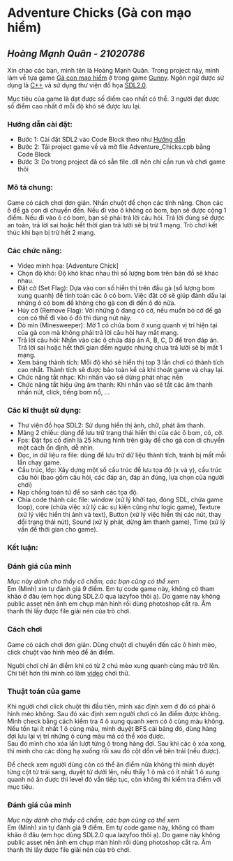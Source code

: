 # Adventure Chicks (Gà con mạo hiểm)
_Hoàng Mạnh Quân - 21020786_
--------------------------
Xin chào các bạn, mình tên là Hoàng Mạnh Quân. Trong project này, mình làm về tựa game [Gà con mạo hiểm](https://gunnypc.zing.vn/huong-dan/tieu-hoc/ga-con-mao-hiem.html) ở trong game [Gunny](https://gunnypc.zing.vn/bianrungxanh). Ngôn ngữ được sử dụng là [C++](https://vi.wikipedia.org/wiki/C%2B%2B) và sử dụng thư viện đồ họa [SDL2.0](https://www.libsdl.org/).

Mục tiêu của game là đạt được số điểm cao nhất có thể. 3 người đạt được số điểm cao nhất ở mỗi độ khó sẽ được lưu lại.

### Hướng dẫn cài đặt:

- Bước 1: Cài đặt SDL2 vào Code Block theo như [Hướng dẫn](https://www.youtube.com/watch?v=kxi0TMXEG3g)
- Bước 2: Tải project game về và mở file Adventure_Chicks.cpb bằng Code Block
- Bước 3: Do trong project đã có sẵn file .dll nên chỉ cần run và chơi game thôi
  
### Mô tả chung:
  Game có cách chơi đơn giản. Nhấn chuột để chọn các tính năng. 
  Chọn các ô để gà con di chuyển đến. Nếu đi vào ô không có bom, bạn sẽ được cộng 1 điểm. Nếu đi vào ô có bom, bạn sẽ phải trả lời câu hỏi. Trả lời đúng sẽ được an toàn, trả lời sai hoặc hết thời gian trả lười sẽ bị trừ 1 mạng.
  Trò chơi kết thúc khi bạn bị trừ hết 2 mạng. 
  
### Các chức năng:
- Video minh họa: [Adventure Chick]
- Chọn độ khó: Độ khó khác nhau thì số lượng bom trên bản đồ sẽ khác nhau.
- Đặt cờ (Set Flag): Dựa vào con số hiển thị trên đầu gà (số lượng bom xung quanh) để tính toán các ô có bom. Việc đặt cờ sẽ giúp đánh dấu lại những ô có bom để không cho gà con đi đến ô đó nữa.
- Hủy cờ (Remove Flag): Với những ô đang có cờ, nếu muốn bỏ cờ để gà con có thể đi vào ô đó thì dùng nút này.
- Dò mìn (Minesweeper): Mở 1 có chứa bom ở xung quanh vị trí hiện tại của gà con mà không phải trả lời câu hỏi hay mất mạng.
- Trả lời câu hỏi: Nhấn vào các ô chứa đáp án A, B, C, D để trọn đáp án. Trả lời sai hoặc hết thời gian đếm ngược nhưng chưa trả lười sẽ bị mất 1 mạng.
- Xem bảng thành tích: Mỗi độ khó sẽ hiển thị top 3 lần chơi có thành tích cao nhất. Thành tích sẽ được bảo toàn kể cả khi thoát game và chạy lại.
- Chức năng tắt nhạc: Khi nhấn vào sẽ dừng phát nhạc nền
- Chức năng tắt hiệu ứng âm thanh: Khi nhấn vào sẽ tắt các âm thanh nhấn nút, click, tiếng bom nổ, ...

### Các kĩ thuật sử dụng:
- Thư viện đồ họa SDL2: Sử dụng hiển thị ảnh, chữ, phát âm thanh.
- Mảng 2 chiều: dùng để lưu trữ trạng thái hiển thị của các ô bom, cỏ, cờ.
- Fps: Đặt fps cố định là 25 khung hình trên giây để cho gà con di chuyển một cách ổn định, dễ nhìn.
- Đọc, in dữ liệu ra file: dùng để lưu trữ dữ liệu thành tích, tránh bị mất mỗi lần chạy game.
- Cấu trúc, lớp: Xây dựng một số cấu trúc để lưu tọa độ (x và y), cấu trúc câu hỏi (bao gồm câu hỏi, các đáp án, đáp án đúng, lựa chọn của người chơi)
- Nạp chồng toán tử để so sánh các tọa độ.
- Chia code thành các file: window (xử lý khởi tạo, đóng SDL, chứa game loop), core (chứa việc xử lý các sự kiện cũng như logic game), Texture (xử lý việc hiển thị ảnh và text), Button (xử lý việc hiển thị các nút, thay đổi trạng thái nút), Sound (xử lý phát, dừng âm thanh game), Time (xử lý vấn đề thời gian cho game).

### Kết luận:


### Đánh giá của mình
*Mục này dành cho thầy cô chấm, các bạn cũng có thể xem*    
  Em (Mình) xin tự đánh giá 9 điểm. 
  Em tự code game này, không có tham khảo ở đâu (em học dùng SDL2.0 qua lazyfoo thôi ạ). Do game này không public asset nên ảnh em chụp màn hình rồi dùng photoshop cắt ra. Âm thanh thì lấy được file giải nén của trò chơi.

### Cách chơi
  Game có cách chơi đơn giản. Dùng chuột di chuyển đến các ô hình mèo, click chuột vào hình mèo để ăn điểm.
  
  Người chơi chỉ ăn điểm khi có từ 2 chú mèo xung quanh cùng màu trở lên. Chi tiết hơn thì mình có làm [video](https://www.youtube.com/watch?v=B4l_B_p_x6M) chơi thử.
  
### Thuật toán của game
  Khi người chơi click chuột thì đầu tiên, mình xác định xem ở đó có phải ô hình mèo không. Sau đó xác định xem người chơi có ăn điểm được không.
  Mình check bằng cách kiểm tra 4 ô xung quanh xem có ô cùng màu không. Nếu tồn tại ít nhất 1 ô cùng màu, mình duyệt BFS cái bảng đó, dùng hàng đợi lưu lại vị trí những ô cùng màu mà có thể xóa được.   
  Sau đó mình cho xóa lần lượt từng ô trong hàng đợi. Sau khi các ô xóa xong, thì mình cho các dòng hạ xuống rồi sau đó cột dồn về bên trái (nếu được).
  
  Để check xem người dùng còn có thể ăn điểm nữa không thì mình duyệt từng cột từ trái sang, duyệt từ dưới lên, nếu thấy 1 ô mà có ít nhất 1 ô xung quanh nó ăn được thì level đó vẫn tiếp tục, còn không thì kiểm tra điểm với mục tiêu.
  
### Đánh giá của mình
*Mục này dành cho thầy cô chấm, các bạn cũng có thể xem*    
  Em (Mình) xin tự đánh giá 9 điểm. 
  Em tự code game này, không có tham khảo ở đâu (em học dùng SDL2.0 qua lazyfoo thôi ạ). Do game này không public asset nên ảnh em chụp màn hình rồi dùng photoshop cắt ra. Âm thanh thì lấy được file giải nén của trò chơi.
